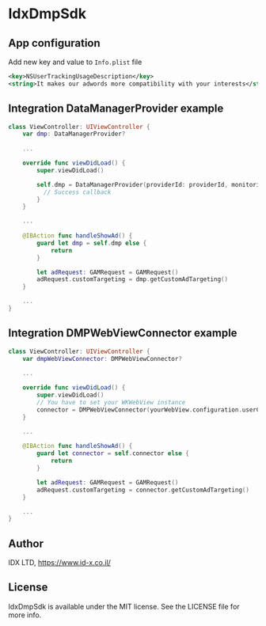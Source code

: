 # IdxDmpSdk

## App configuration

Add new key and value to `Info.plist` file

```xml
<key>NSUserTrackingUsageDescription</key>
<string>It makes our adwords more compatibility with your interests</string>
```

## Integration DataManagerProvider example

```swift
class ViewController: UIViewController {
    var dmp: DataManagerProvider?
    
    ...

    override func viewDidLoad() {
        super.viewDidLoad()

        self.dmp = DataManagerProvider(providerId: providerId, monitoringLabel: "My app name") {_ in
          // Success callback
        }
    }

    ...
    
    @IBAction func handleShowAd() {
        guard let dmp = self.dmp else {
            return
        }

        let adRequest: GAMRequest = GAMRequest()
        adRequest.customTargeting = dmp.getCustomAdTargeting()
    }

    ...
}
```

## Integration DMPWebViewConnector example

```swift
class ViewController: UIViewController {
    var dmpWebViewConnector: DMPWebViewConnector?
    
    ...

    override func viewDidLoad() {
        super.viewDidLoad()
        // You have to set your WKWebView instance
        connector = DMPWebViewConnector(yourWebView.configuration.userContentController)
    }

    ...
    
    @IBAction func handleShowAd() {
        guard let connector = self.connector else {
            return
        }

        let adRequest: GAMRequest = GAMRequest()
        adRequest.customTargeting = connector.getCustomAdTargeting()
    }

    ...
}
```

## Author

IDX LTD, https://www.id-x.co.il/

## License

IdxDmpSdk is available under the MIT license. See the LICENSE file for more info.
